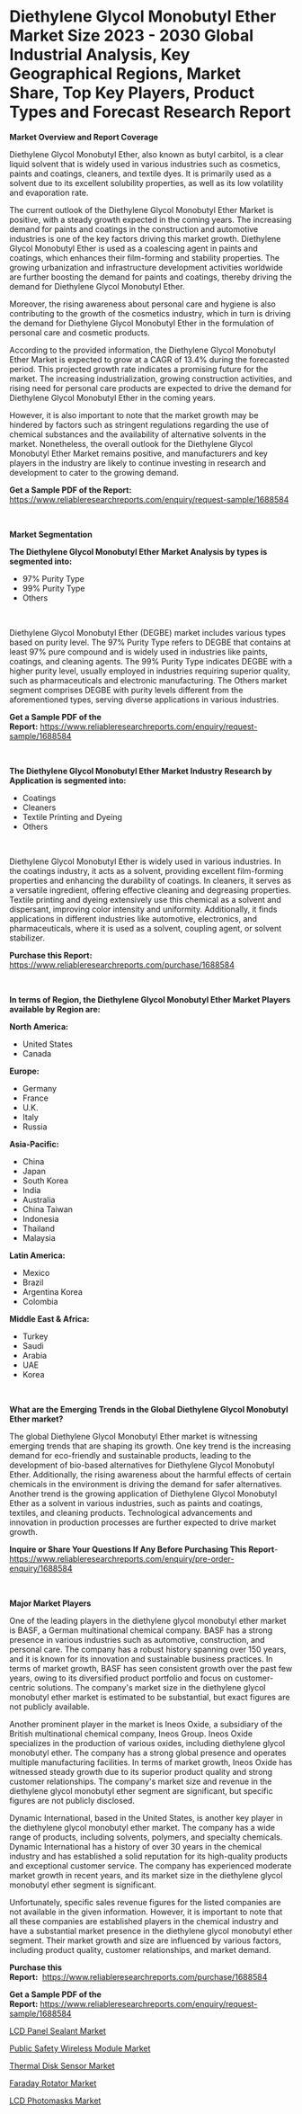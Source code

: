 <p><h1>Diethylene Glycol Monobutyl Ether Market Size 2023 - 2030 Global Industrial Analysis, Key Geographical Regions, Market Share, Top Key Players, Product Types and Forecast Research Report</h1></p><p><strong>Market Overview and Report Coverage</strong></p>
<p><p>Diethylene Glycol Monobutyl Ether, also known as butyl carbitol, is a clear liquid solvent that is widely used in various industries such as cosmetics, paints and coatings, cleaners, and textile dyes. It is primarily used as a solvent due to its excellent solubility properties, as well as its low volatility and evaporation rate.</p><p>The current outlook of the Diethylene Glycol Monobutyl Ether Market is positive, with a steady growth expected in the coming years. The increasing demand for paints and coatings in the construction and automotive industries is one of the key factors driving this market growth. Diethylene Glycol Monobutyl Ether is used as a coalescing agent in paints and coatings, which enhances their film-forming and stability properties. The growing urbanization and infrastructure development activities worldwide are further boosting the demand for paints and coatings, thereby driving the demand for Diethylene Glycol Monobutyl Ether.</p><p>Moreover, the rising awareness about personal care and hygiene is also contributing to the growth of the cosmetics industry, which in turn is driving the demand for Diethylene Glycol Monobutyl Ether in the formulation of personal care and cosmetic products.</p><p>According to the provided information, the Diethylene Glycol Monobutyl Ether Market is expected to grow at a CAGR of 13.4% during the forecasted period. This projected growth rate indicates a promising future for the market. The increasing industrialization, growing construction activities, and rising need for personal care products are expected to drive the demand for Diethylene Glycol Monobutyl Ether in the coming years.</p><p>However, it is also important to note that the market growth may be hindered by factors such as stringent regulations regarding the use of chemical substances and the availability of alternative solvents in the market. Nonetheless, the overall outlook for the Diethylene Glycol Monobutyl Ether Market remains positive, and manufacturers and key players in the industry are likely to continue investing in research and development to cater to the growing demand.</p></p>
<p><strong>Get a Sample PDF of the Report:</strong> <a href="https://www.reliableresearchreports.com/enquiry/request-sample/1688584">https://www.reliableresearchreports.com/enquiry/request-sample/1688584</a></p>
<p>&nbsp;</p>
<p><strong>Market Segmentation</strong></p>
<p><strong>The Diethylene Glycol Monobutyl Ether Market Analysis by types is segmented into:</strong></p>
<p><ul><li>97% Purity Type</li><li>99% Purity Type</li><li>Others</li></ul></p>
<p>&nbsp;</p>
<p><p>Diethylene Glycol Monobutyl Ether (DEGBE) market includes various types based on purity level. The 97% Purity Type refers to DEGBE that contains at least 97% pure compound and is widely used in industries like paints, coatings, and cleaning agents. The 99% Purity Type indicates DEGBE with a higher purity level, usually employed in industries requiring superior quality, such as pharmaceuticals and electronic manufacturing. The Others market segment comprises DEGBE with purity levels different from the aforementioned types, serving diverse applications in various industries.</p></p>
<p><strong>Get a Sample PDF of the Report:</strong>&nbsp;<a href="https://www.reliableresearchreports.com/enquiry/request-sample/1688584">https://www.reliableresearchreports.com/enquiry/request-sample/1688584</a></p>
<p>&nbsp;</p>
<p><strong>The Diethylene Glycol Monobutyl Ether Market Industry Research by Application is segmented into:</strong></p>
<p><ul><li>Coatings</li><li>Cleaners</li><li>Textile Printing and Dyeing</li><li>Others</li></ul></p>
<p>&nbsp;</p>
<p><p>Diethylene Glycol Monobutyl Ether is widely used in various industries. In the coatings industry, it acts as a solvent, providing excellent film-forming properties and enhancing the durability of coatings. In cleaners, it serves as a versatile ingredient, offering effective cleaning and degreasing properties. Textile printing and dyeing extensively use this chemical as a solvent and dispersant, improving color intensity and uniformity. Additionally, it finds applications in different industries like automotive, electronics, and pharmaceuticals, where it is used as a solvent, coupling agent, or solvent stabilizer.</p></p>
<p><strong>Purchase this Report:</strong>&nbsp; <a href="https://www.reliableresearchreports.com/purchase/1688584">https://www.reliableresearchreports.com/purchase/1688584</a></p>
<p>&nbsp;</p>
<p><strong>In terms of Region, the Diethylene Glycol Monobutyl Ether Market Players available by Region are:</strong></p>
<p>
    <p> <strong> North America: </strong>
        <ul>
            <li>United States</li>
            <li>Canada</li>
        </ul>
        </p> 
    <p> <strong> Europe: </strong>
        <ul>
            <li>Germany</li>
            <li>France</li>
            <li>U.K.</li>
            <li>Italy</li>
            <li>Russia</li>
        </ul>
        </p> 
    <p> <strong> Asia-Pacific: </strong>
        <ul>
            <li>China</li>
            <li>Japan</li>
            <li>South Korea</li>
            <li>India</li>
            <li>Australia</li>
            <li>China Taiwan</li>
            <li>Indonesia</li>
            <li>Thailand</li>
            <li>Malaysia</li>
        </ul>
        </p> 
    <p> <strong> Latin America: </strong>
        <ul>
            <li>Mexico</li>
            <li>Brazil</li>
            <li>Argentina Korea</li>
            <li>Colombia</li>
        </ul>
        </p> 
    <p> <strong> Middle East & Africa: </strong>
        <ul>
            <li>Turkey</li>
            <li>Saudi</li>
            <li>Arabia</li>
            <li>UAE</li>
            <li>Korea</li>
        </ul>
    </p>
    </p>
<p>&nbsp;</p>
<p><strong>What are the Emerging Trends in the Global Diethylene Glycol Monobutyl Ether market?</strong></p>
<p><p>The global Diethylene Glycol Monobutyl Ether market is witnessing emerging trends that are shaping its growth. One key trend is the increasing demand for eco-friendly and sustainable products, leading to the development of bio-based alternatives for Diethylene Glycol Monobutyl Ether. Additionally, the rising awareness about the harmful effects of certain chemicals in the environment is driving the demand for safer alternatives. Another trend is the growing application of Diethylene Glycol Monobutyl Ether as a solvent in various industries, such as paints and coatings, textiles, and cleaning products. Technological advancements and innovation in production processes are further expected to drive market growth.</p></p>
<p><strong>Inquire or Share Your Questions If Any Before Purchasing This Report</strong>- <a href="https://www.reliableresearchreports.com/enquiry/pre-order-enquiry/1688584">https://www.reliableresearchreports.com/enquiry/pre-order-enquiry/1688584</a></p>
<p>&nbsp;</p>
<p><strong>Major Market Players</strong></p>
<p><p>One of the leading players in the diethylene glycol monobutyl ether market is BASF, a German multinational chemical company. BASF has a strong presence in various industries such as automotive, construction, and personal care. The company has a robust history spanning over 150 years, and it is known for its innovation and sustainable business practices. In terms of market growth, BASF has seen consistent growth over the past few years, owing to its diversified product portfolio and focus on customer-centric solutions. The company's market size in the diethylene glycol monobutyl ether market is estimated to be substantial, but exact figures are not publicly available.</p><p>Another prominent player in the market is Ineos Oxide, a subsidiary of the British multinational chemical company, Ineos Group. Ineos Oxide specializes in the production of various oxides, including diethylene glycol monobutyl ether. The company has a strong global presence and operates multiple manufacturing facilities. In terms of market growth, Ineos Oxide has witnessed steady growth due to its superior product quality and strong customer relationships. The company's market size and revenue in the diethylene glycol monobutyl ether segment are significant, but specific figures are not publicly disclosed.</p><p>Dynamic International, based in the United States, is another key player in the diethylene glycol monobutyl ether market. The company has a wide range of products, including solvents, polymers, and specialty chemicals. Dynamic International has a history of over 30 years in the chemical industry and has established a solid reputation for its high-quality products and exceptional customer service. The company has experienced moderate market growth in recent years, and its market size in the diethylene glycol monobutyl ether segment is significant.</p><p>Unfortunately, specific sales revenue figures for the listed companies are not available in the given information. However, it is important to note that all these companies are established players in the chemical industry and have a substantial market presence in the diethylene glycol monobutyl ether segment. Their market growth and size are influenced by various factors, including product quality, customer relationships, and market demand.</p></p>
<p><strong>Purchase this Report:</strong>&nbsp;&nbsp;<a href="https://www.reliableresearchreports.com/purchase/1688584">https://www.reliableresearchreports.com/purchase/1688584</a></p>
<p></p>
<p><strong>Get a Sample PDF of the Report:</strong>&nbsp;<a href="https://www.reliableresearchreports.com/enquiry/request-sample/1688584">https://www.reliableresearchreports.com/enquiry/request-sample/1688584</a></p>
<p><p><a href="https://medium.com/@soloncarter2662/lcd-panel-sealant-market-the-key-to-successful-business-strategy-forecast-till-2030-e39b668de71d">LCD Panel Sealant Market</a></p><p><a href="https://medium.com/@eltaroberts2662/public-safety-wireless-module-market-competitive-analysis-market-trends-and-forecast-to-2030-648b5ee4b3e2">Public Safety Wireless Module Market</a></p><p><a href="https://medium.com/@lottierunte2662/thermal-disk-sensor-market-competitive-analysis-market-trends-and-forecast-to-2030-7966ded96150">Thermal Disk Sensor Market</a></p><p><a href="https://medium.com/@samirmayert107/faraday-rotator-market-size-reveals-the-best-marketing-channels-in-global-industry-543833490f0e">Faraday Rotator Market</a></p><p><a href="https://medium.com/@ransomjohns101/lcd-photomasks-market-trends-and-market-analysis-forecasted-for-period-2023-2030-1cdd4bcde81f">LCD Photomasks Market</a></p></p>